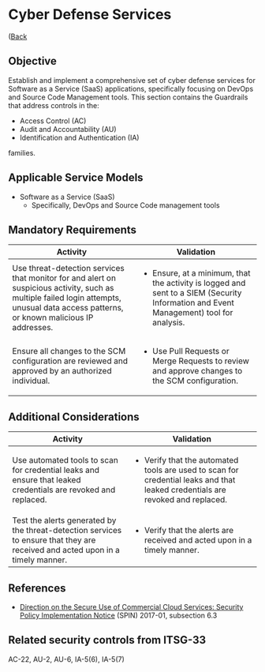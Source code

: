 # Cyber Defense Services

([Back](../../GUARDRAILS.md)

## Objective

Establish and implement a comprehensive set of cyber defense services for Software as a Service (SaaS) applications, specifically focusing on DevOps and Source Code Management tools.
This section contains the Guardrails that address controls in the:

- Access Control (AC)
- Audit and Accountability (AU)
- Identification and Authentication (IA)

families.

## Applicable Service Models

- Software as a Service (SaaS)
    - Specifically, DevOps and Source Code management tools

## Mandatory Requirements

| Activity | Validation |
| --- | --- |
| Use threat-detection services that monitor for and alert on suspicious activity, such as multiple failed login attempts, unusual data access patterns, or known malicious IP addresses. | <ul><li>Ensure, at a minimum, that the activity is logged and sent to a SIEM (Security Information and Event Management) tool for analysis.</li></ul> |
| Ensure all changes to the SCM configuration are reviewed and approved by an authorized individual. | <ul><li>Use Pull Requests or Merge Requests to review and approve changes to the SCM configuration.</li></ul> |


## Additional Considerations

| Activity | Validation |
| --- | --- |
| Use automated tools to scan for credential leaks and ensure that leaked credentials are revoked and replaced. | <ul><li>Verify that the automated tools are used to scan for credential leaks and that leaked credentials are revoked and replaced.</li></ul> |
| Test the alerts generated by the threat-detection services to ensure that they are received and acted upon in a timely manner. | <ul><li>Verify that the alerts are received and acted upon in a timely manner.</li></ul> |

## References

- [Direction on the Secure Use of Commercial Cloud Services: Security Policy Implementation Notice](https://www.canada.ca/en/treasury-board-secretariat/services/access-information-privacy/security-identity-management/direction-secure-use-commercial-cloud-services-spin.html) (SPIN) 2017-01, subsection 6.3

## Related security controls from ITSG-33

AC-22, AU-2, AU-6, IA-5(6), IA-5(7)
